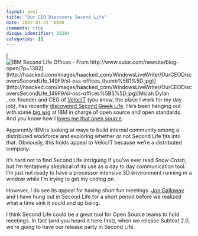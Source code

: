 ```yaml
---
layout: post
title: "Our CEO Discovers Second Life"
date: 2007-01-31 -0800
comments: true
disqus_identifier: 18204
categories: []
---
```

[![IBM Second Life Offices - From
http://www.sutor.com/newsite/blog-open/?p=1382](http://haacked.com/images/haacked_com/WindowsLiveWriter/OurCEODiscoversSecondLife_149F9/sl-oss-offices_thumb%5B1%5D.jpg)](http://haacked.com/images/haacked_com/WindowsLiveWriter/OurCEODiscoversSecondLife_149F9/sl-oss-offices%5B5%5D.jpg)[Micah
Dylan](http://haacked.com/images/haacked_com/WindowsLiveWriter/OurCEODiscoversSecondLife_149F9/sl-oss-offices%5B2%5D.jpg "Micah Dylan’s Blog"),
co-founder and CEO of [VelocIT](http://veloc-it.com/ "VelocIT") (you
know, the place I work for my day job), has recently [discovered Second
~~Crack~~
Life](http://micahdylan.com/archive/2007/01/31/Second-Life-Second-Office.aspx "Second Life").
He’s been hanging out with some [big
wig](http://www.sutor.com/newsite/blog-open/index.php "Bob Sutor") at
IBM in charge of open source and open standards. And you know how I
[loves me that open
source](http://haacked.com/category/32.aspx "Open Source Category").

Apparently IBM is looking at ways to build internal community among a
distributed workforce and exploring whether or not Second Life fits into
that. Obviously, this holds appeal to VelocIT because we’re a
distributed company.

It’s hard not to find Second Life intriguing if you’ve ever read *Snow
Crash*, but I’m tentatively skeptical of its use as a day to day
communication tool. I’m just not ready to have a processor intensive 3D
environment running in a window while I’m trying to get my coding on.

However, I do see its appeal for having short fun meetings. [Jon
Galloway](http://weblogs.asp.net/jgalloway/ "Jon Galloway’s Blog") and I
have hung out in Second Life for a short period before we realized what
a time sink it could end up being.

I think Second Life could be a great tool for Open Source teams to hold
meetings. In fact (and you heard it here first), when we release Subtext
2.0, we’re going to have our release party in Second Life.

